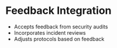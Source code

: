 # Feedback Integration

- Accepts feedback from security audits
- Incorporates incident reviews
- Adjusts protocols based on feedback
